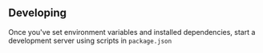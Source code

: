 ## Developing

Once you've set environment variables and installed dependencies, start a development server using scripts in `package.json`
